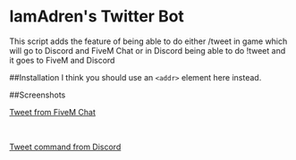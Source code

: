 <h1>IamAdren's Twitter Bot</h1>
<p>This script adds the feature of being able to do either /tweet in game which will go to Discord and FiveM Chat or in Discord being able to do !tweet and it goes to FiveM and Discord</p>

##Installation
I think you should use an
`<addr>` element here instead.

##Screenshots
<p><u>Tweet from FiveM Chat</u></p>
<img src="https://i.imgur.com/wRo841E.jpeg" alt="">
<img src="https://i.imgur.com/ceGQlea.png" alt="">

<p><u>Tweet command from Discord</u></p>
<img src="https://i.imgur.com/3SpdB1f.png" alt="">
<img src="https://i.imgur.com/sSMfxCt.png" alt="">
